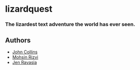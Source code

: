 # lizardquest

### The lizardest text adventure the world has ever seen.

## Authors
- [John Collins](https://github.com/JamaicanMoose)
- [Mohsin Rizvi](https://github.com/mohsr)
- [Jen Ravasia](https://github.com/mostlycogent2)
